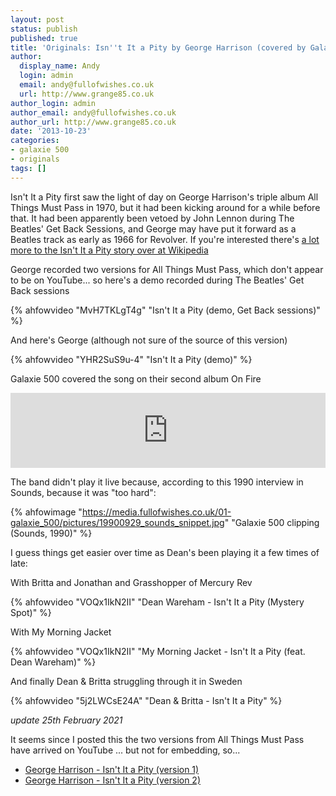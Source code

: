 ```yaml
---
layout: post
status: publish
published: true
title: 'Originals: Isn''t It a Pity by George Harrison (covered by Galaxie 500)'
author:
  display_name: Andy
  login: admin
  email: andy@fullofwishes.co.uk
  url: http://www.grange85.co.uk
author_login: admin
author_email: andy@fullofwishes.co.uk
author_url: http://www.grange85.co.uk
date: '2013-10-23'
categories:
- galaxie 500
- originals
tags: []
---
```

Isn't It a Pity first saw the light of day on George Harrison's triple album All Things Must Pass in 1970, but it had been kicking around for a while before that. It had been apparently been vetoed by John Lennon during The Beatles' Get Back Sessions, and George may have put it forward as a Beatles track as early as 1966 for Revolver. If you're interested there's [a lot more to the Isn't It a Pity story over at Wikipedia](http://en.wikipedia.org/wiki/Isn%27t_It_a_Pity)

George recorded two versions for All Things Must Pass, which don't appear to be on YouTube... so here's a demo recorded during The Beatles' Get Back sessions

{% ahfowvideo "MvH7TKLgT4g" "Isn't It a Pity (demo, Get Back sessions)" %}

And here's George (although not sure of the source of this version)

{% ahfowvideo "YHR2SuS9u-4" "Isn't It a Pity (demo)" %}

Galaxie 500 covered the song on their second album On Fire


<iframe class="bandcamp" style="border: 0; width: 100%; height: 120px;" src="https://bandcamp.com/EmbeddedPlayer/album=158016030/size=medium/bgcol=ffffff/linkcol=0687f5/t=10/transparent=true/" seamless><a href="http://galaxie500.bandcamp.com/album/on-fire">On Fire by Galaxie 500</a></iframe>


The band didn't play it live because, according to this 1990 interview in Sounds, because it was "too hard":

{% ahfowimage "https://media.fullofwishes.co.uk/01-galaxie_500/pictures/19900929_sounds_snippet.jpg" "Galaxie 500 clipping (Sounds, 1990)" %}

I guess things get easier over time as Dean's been playing it a few times of late:

With Britta and Jonathan and Grasshopper of Mercury Rev

{% ahfowvideo "VOQx1IkN2II" "Dean Wareham - Isn't It a Pity (Mystery Spot)" %}

With My Morning Jacket

{% ahfowvideo "VOQx1IkN2II" "My Morning Jacket - Isn't It a Pity (feat. Dean Wareham)" %}

And finally Dean & Britta struggling through it in Sweden

{% ahfowvideo "5j2LWCsE24A" "Dean & Britta - Isn't It a Pity" %}

_update 25th February 2021_

It seems since I posted this the two versions from All Things Must Pass have arrived on YouTube ... 
but not for embedding, so...

 - [George Harrison - Isn't It a Pity (version 1)](https://www.youtube.com/watch?v=lIbVWNy7HBk)
 - [George Harrison - Isn't It a Pity (version 2)](https://www.youtube.com/watch?v=bHV2CY5LOSQ)
